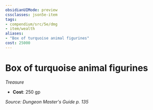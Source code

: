 ```yaml
---
obsidianUIMode: preview
cssclasses: json5e-item
tags:
- compendium/src/5e/dmg
- item/wealth
aliases: 
- "Box of turquoise animal figurines"
cost: 25000
---
```

# Box of turquoise animal figurines
*Treasure*  

- **Cost**: 250 gp

*Source: Dungeon Master's Guide p. 135*